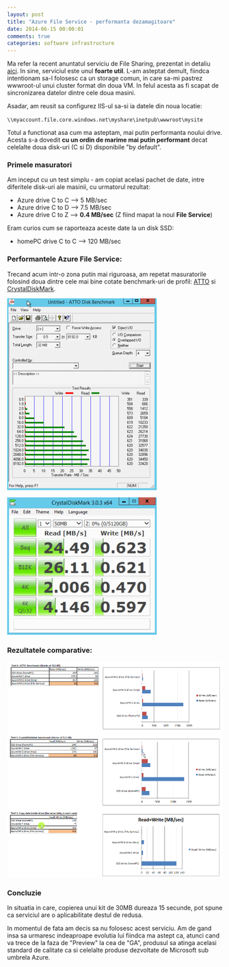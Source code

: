 ```yaml
---
layout: post
title: "Azure File Service - performanta dezamagitoare"
date: 2014-06-15 00:00:01
comments: true
categories: software infrastructure
---
```


Ma refer la recent anuntatul serviciu de File Sharing, prezentat in detaliu [aici](http://blogs.msdn.com/b/windowsazurestorage/archive/2014/05/12/introducing-microsoft-azure-file-service.aspx).
In sine, serviciul este unul **foarte util**. L-am asteptat demult, fiindca intentionam sa-l folosesc ca un storage comun, in care sa-mi pastrez wwwroot-ul unui cluster format din doua VM. In felul acesta as fi scapat de sincronizarea datelor dintre cele doua masini.

Asadar, am reusit sa configurez IIS-ul sa-si ia datele din noua locatie:

`\\myaccount.file.core.windows.net\myshare\inetpub\wwwroot\mysite`

Totul a functionat asa cum ma asteptam, mai putin performanta noului drive. Acesta s-a dovedit **cu un ordin de marime mai putin performant** decat celelalte doua disk-uri (C si D) disponibile "by default".

### Primele masuratori

Am inceput cu un test simplu - am copiat acelasi pachet de date, intre diferitele disk-uri ale masinii, cu urmatorul rezultat:

- Azure drive C to C --> 5 MB/sec
- Azure drive C to D --> 7.5 MB/sec
- Azure drive C to Z --> **0.4 MB/sec** (Z fiind mapat la noul **File Service**)

Eram curios cum se raporteaza aceste date la un disk SSD:

- homePC drive C to C --> 120 MB/sec

### Performantele Azure File Service:

Trecand acum intr-o zona putin mai riguroasa, am repetat masuratorile folosind doua dintre cele mai bine cotate benchmark-uri de profil: [ATTO](http://www.attotech.com/disk-benchmark/) si [CrystalDiskMark](http://crystalmark.info/software/CrystalDiskMark/index-e.html).

![](/assets/images/2014/azure-extrasmall-Z-drive-ATTO.png)

![](/assets/images/2014/azure-extrasmall-Z-drive-Crystal.png)

### Rezultatele comparative:

![](/assets/images/2014/azure-file-service-performance.png)

### Concluzie

In situatia in care, copierea unui kit de 30MB dureaza 15 secunde, pot spune ca serviciul are o aplicabilitate destul de redusa.

In momentul de fata am decis sa nu folosesc acest serviciu. Am de gand insa sa urmaresc indeaproape evolutia lui fiindca ma astept ca, atunci cand va trece de la faza de "Preview" la cea de "GA", produsul sa atinga acelasi standard de calitate ca si celelalte produse dezvoltate de Microsoft sub umbrela Azure.
